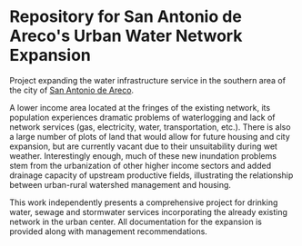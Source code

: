 # Repository for San Antonio de Areco's Urban Water Network Expansion 

Project expanding the water infrastructure service in the southern area of the city of [San Antonio de Areco](https://goo.gl/maps/DkiQZJwyMews3SYH7).

A lower income area located at the fringes of the existing network, its population experiences dramatic problems of waterlogging and lack of network services (gas, electricity, water, transportation, etc.). There is also a large number of plots of land that would allow for future housing and city expansion, but are currently vacant due to their unsuitability during wet weather. Interestingly enough, much of these new inundation problems stem from the urbanization of other higher income sectors and added drainage capacity of upstream productive fields, illustrating the relationship between urban-rural watershed management and housing.

This work independently presents a comprehensive project for drinking water, sewage and stormwater services incorporating the already existing network in the urban center. All documentation for the expansion is provided along with management recommendations. 
